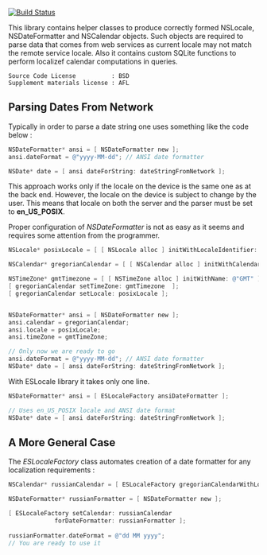 [![Build Status](https://secure.travis-ci.org/dodikk/ESLocale.png?branch=master)](http://travis-ci.org/dodikk/ESLocale)

This library contains helper classes to produce correctly formed NSLocale, NSDateFormatter and NSCalendar objects. Such objects are required to parse data that comes from web services as current locale may not match the remote service locale.
Also it contains custom SQLite functions to perform localizef calendar computations in queries.

```
Source Code License          : BSD
Supplement materials license : AFL

```

## Parsing Dates From Network

Typically in order to parse a date string one uses something like the code below :

```objective-c
NSDateFormatter* ansi = [ NSDateFormatter new ];
ansi.dateFormat = @"yyyy-MM-dd"; // ANSI date formatter

NSDate* date = [ ansi dateForString: dateStringFromNetwork ];
```

This approach works only if the locale on the device is the same one as at the back end. However, the locale on the device is subject to change by the user.
This means that locale on both the server and the parser must be set to **en_US_POSIX**.


Proper configuration of *NSDateFormatter* is not as easy as it seems and requires some attention from the programmer. 
```objective-c
NSLocale* posixLocale = [ [ NSLocale alloc ] initWithLocaleIdentifier: @"en_US_POSIX" ];

NSCalendar* gregorianCalendar = [ [ NSCalendar alloc ] initWithCalendarIdentifier: NSGregorianCalendar ];

NSTimeZone* gmtTimezone = [ [ NSTimeZone alloc ] initWithName: @"GMT" ];
[ gregorianCalendar setTimeZone: gmtTimezone  ];
[ gregorianCalendar setLocale: posixLocale ];


NSDateFormatter* ansi = [ NSDateFormatter new ];
ansi.calendar = gregorianCalendar;
ansi.locale = posixLocale;
ansi.timeZone = gmtTimeZone;

// Only now we are ready to go
ansi.dateFormat = @"yyyy-MM-dd"; // ANSI date formatter
NSDate* date = [ ansi dateForString: dateStringFromNetwork ];
```


With ESLocale library it takes only one line.

```objective-c
NSDateFormatter* ansi = [ ESLocaleFactory ansiDateFormatter ];

// Uses en_US_POSIX locale and ANSI date format
NSDate* date = [ ansi dateForString: dateStringFromNetwork ];

```



## A More General Case

The *ESLocaleFactory* class automates creation of a date formatter for any localization requirements :

```objective-c
NSCalendar* russianCalendar = [ ESLocaleFactory gregorianCalendarWithLocaleId: @"ru_RU" ];

NSDateFormatter* russianFormatter = [ NSDateFormatter new ];

[ ESLocaleFactory setCalendar: russianCalendar 
             forDateFormatter: russianFormatter ];
             
russianFormatter.dateFormat = @"dd MM yyyy";
// You are ready to use it
```


